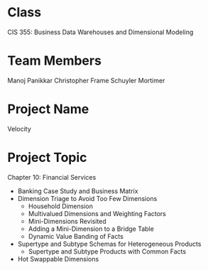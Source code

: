 Class
==============================================================
CIS 355: Business Data Warehouses and Dimensional Modeling

Team Members
==============================================================
Manoj Panikkar
Christopher Frame
Schuyler Mortimer

Project Name
==============================================================
Velocity

Project Topic
==============================================================
Chapter 10: Financial Services
  * Banking Case Study and Business Matrix
  * Dimension Triage to Avoid Too Few Dimensions
      * Household Dimension
      * Multivalued Dimensions and Weighting Factors
      * Mini-Dimensions Revisited
      * Adding a Mini-Dimension to a Bridge Table
      * Dynamic Value Banding of Facts
  * Supertype and Subtype Schemas for Heterogeneous Products
      * Supertype and Subtype Products with Common Facts
  * Hot Swappable Dimensions